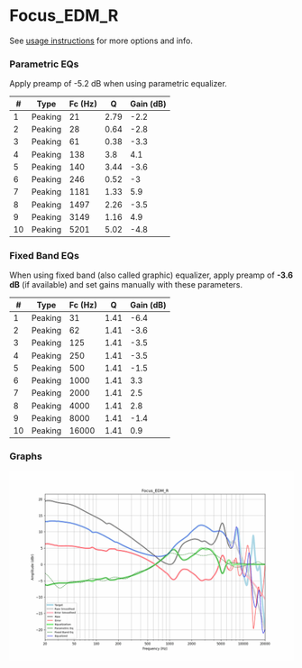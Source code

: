 # Focus_EDM_R
See [usage instructions](https://github.com/jaakkopasanen/AutoEq#usage) for more options and info.

### Parametric EQs
Apply preamp of -5.2 dB when using parametric equalizer.

|   # | Type    |   Fc (Hz) |    Q |   Gain (dB) |
|-----|---------|-----------|------|-------------|
|   1 | Peaking |        21 | 2.79 |        -2.2 |
|   2 | Peaking |        28 | 0.64 |        -2.8 |
|   3 | Peaking |        61 | 0.38 |        -3.3 |
|   4 | Peaking |       138 | 3.8  |         4.1 |
|   5 | Peaking |       140 | 3.44 |        -3.6 |
|   6 | Peaking |       246 | 0.52 |        -3   |
|   7 | Peaking |      1181 | 1.33 |         5.9 |
|   8 | Peaking |      1497 | 2.26 |        -3.5 |
|   9 | Peaking |      3149 | 1.16 |         4.9 |
|  10 | Peaking |      5201 | 5.02 |        -4.8 |

### Fixed Band EQs
When using fixed band (also called graphic) equalizer, apply preamp of **-3.6 dB** (if available) and set gains manually with these parameters.

|   # | Type    |   Fc (Hz) |    Q |   Gain (dB) |
|-----|---------|-----------|------|-------------|
|   1 | Peaking |        31 | 1.41 |        -6.4 |
|   2 | Peaking |        62 | 1.41 |        -3.6 |
|   3 | Peaking |       125 | 1.41 |        -3.5 |
|   4 | Peaking |       250 | 1.41 |        -3.5 |
|   5 | Peaking |       500 | 1.41 |        -1.5 |
|   6 | Peaking |      1000 | 1.41 |         3.3 |
|   7 | Peaking |      2000 | 1.41 |         2.5 |
|   8 | Peaking |      4000 | 1.41 |         2.8 |
|   9 | Peaking |      8000 | 1.41 |        -1.4 |
|  10 | Peaking |     16000 | 1.41 |         0.9 |

### Graphs
![](./Focus_EDM_R.png)
